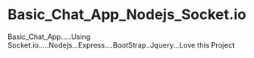 # Basic_Chat_App_Nodejs_Socket.io
Basic_Chat_App.....Using Socket.io.....Nodejs...Express....BootStrap..Jquery...Love this Project
